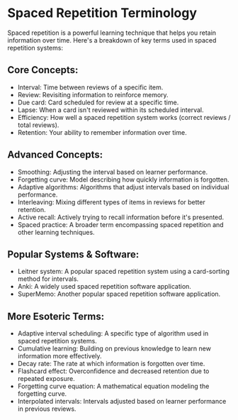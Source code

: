 # Spaced Repetition Terminology

Spaced repetition is a powerful learning technique that helps you retain information over time. Here's a breakdown of key terms used in spaced repetition systems:

## Core Concepts:

- Interval: Time between reviews of a specific item.
- Review: Revisiting information to reinforce memory.
- Due card: Card scheduled for review at a specific time.
- Lapse: When a card isn't reviewed within its scheduled interval.
- Efficiency: How well a spaced repetition system works (correct reviews / total reviews).
- Retention: Your ability to remember information over time.

## Advanced Concepts:

- Smoothing: Adjusting the interval based on learner performance.
- Forgetting curve: Model describing how quickly information is forgotten.
- Adaptive algorithms: Algorithms that adjust intervals based on individual performance.
- Interleaving: Mixing different types of items in reviews for better retention.
- Active recall: Actively trying to recall information before it's presented.
- Spaced practice: A broader term encompassing spaced repetition and other learning techniques.

## Popular Systems & Software:

- Leitner system: A popular spaced repetition system using a card-sorting method for intervals.
- Anki: A widely used spaced repetition software application.
- SuperMemo: Another popular spaced repetition software application.

## More Esoteric Terms:

- Adaptive interval scheduling: A specific type of algorithm used in spaced repetition systems.
- Cumulative learning: Building on previous knowledge to learn new information more effectively.
- Decay rate: The rate at which information is forgotten over time.
- Flashcard effect: Overconfidence and decreased retention due to repeated exposure.
- Forgetting curve equation: A mathematical equation modeling the forgetting curve.
- Interpolated intervals: Intervals adjusted based on learner performance in previous reviews.
